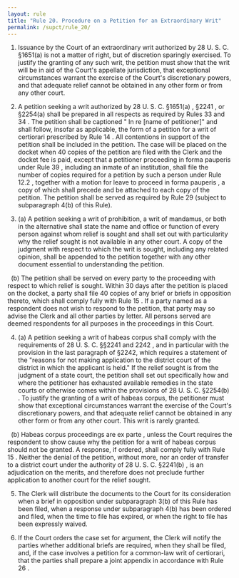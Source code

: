 ```yaml
---
layout: rule
title: "Rule 20. Procedure on a Petition for an Extraordinary Writ"
permalink: /supct/rule_20/
---
```


1. Issuance by the Court of an extraordinary writ authorized by 28 U. S. C. §1651(a) is not a matter of right, but of discretion sparingly exercised. To justify the granting of any such writ, the petition must show that the writ will be in aid of the Court's appellate jurisdiction, that exceptional circumstances warrant the exercise of the Court's discretionary powers, and that adequate relief cannot be obtained in any other form or from any other court.


2. A petition seeking a writ authorized by 28 U. S. C. §1651(a) , §2241 , or §2254(a) shall be prepared in all respects as required by Rules 33 and 34 . The petition shall be captioned " In re [name of petitioner]" and shall follow, insofar as applicable, the form of a petition for a writ of certiorari prescribed by Rule 14 . All contentions in support of the petition shall be included in the petition. The case will be placed on the docket when 40 copies of the petition are filed with the Clerk and the docket fee is paid, except that a petitioner proceeding in forma pauperis under Rule 39 , including an inmate of an institution, shall file the number of copies required for a petition by such a person under Rule 12.2 , together with a motion for leave to proceed in forma pauperis , a copy of which shall precede and be attached to each copy of the petition. The petition shall be served as required by Rule 29 (subject to subparagraph 4(b) of this Rule).


3. (a) A petition seeking a writ of prohibition, a writ of mandamus, or both in the alternative shall state the name and office or function of every person against whom relief is sought and shall set out with particularity why the relief sought is not available in any other court. A copy of the judgment with respect to which the writ is sought, including any related opinion, shall be appended to the petition together with any other document essential to understanding the petition.


&nbsp;&nbsp;(b) The petition shall be served on every party to the proceeding with respect to which relief is sought. Within 30 days after the petition is placed on the docket, a party shall file 40 copies of any brief or briefs in opposition thereto, which shall comply fully with Rule 15 . If a party named as a respondent does not wish to respond to the petition, that party may so advise the Clerk and all other parties by letter. All persons served are deemed respondents for all purposes in the proceedings in this Court.


4. (a) A petition seeking a writ of habeas corpus shall comply with the requirements of 28 U. S. C. §§2241 and 2242 , and in particular with the provision in the last paragraph of §2242, which requires a statement of the "reasons for not making application to the district court of the district in which the applicant is held." If the relief sought is from the judgment of a state court, the petition shall set out specifically how and where the petitioner has exhausted available remedies in the state courts or otherwise comes within the provisions of 28 U. S. C. §2254(b) . To justify the granting of a writ of habeas corpus, the petitioner must show that exceptional circumstances warrant the exercise of the Court's discretionary powers, and that adequate relief cannot be obtained in any other form or from any other court. This writ is rarely granted.


&nbsp;&nbsp;(b) Habeas corpus proceedings are ex parte , unless the Court requires the respondent to show cause why the petition for a writ of habeas corpus should not be granted. A response, if ordered, shall comply fully with Rule 15 . Neither the denial of the petition, without more, nor an order of transfer to a district court under the authority of 28 U. S. C. §2241(b) , is an adjudication on the merits, and therefore does not preclude further application to another court for the relief sought.


5. The Clerk will distribute the documents to the Court for its consideration when a brief in opposition under subparagraph 3(b) of this Rule has been filed, when a response under subparagraph 4(b) has been ordered and filed, when the time to file has expired, or when the right to file has been expressly waived.


6. If the Court orders the case set for argument, the Clerk will notify the parties whether additional briefs are required, when they shall be filed, and, if the case involves a petition for a common-law writ of certiorari, that the parties shall prepare a joint appendix in accordance with Rule 26 .





